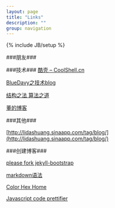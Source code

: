 ```yaml
---
layout: page
title: "Links"
description: ""
group: navigation
---
```

{% include JB/setup %}



###朋友###


 
###技术###
[酷壳 – CoolShell.cn](http://coolshell.cn/)


[BlueDavy之技术blog](http://bluedavy.me/)

[结构之法 算法之道](http://blog.csdn.net/v_july_v)

[董的博客](http://dongxicheng.org/)

 

 

 

 



###其他###

[http://lidashuang.sinaapp.com/tag/blog/](http://lidashuang.sinaapp.com/tag/blog/)

###创建博客###

[please fork jekyll-bootstrap](http://github.com/plusjade/jekyll-bootstrap)

[markdown语法](http://justjavac.com/jekyll/2012/03/31/markdown-syntax/#blockquote)

[Color Hex Home](http://www.color-hex.com/color/cccdcd)

[Javascript code prettifier](http://google-code-prettify.googlecode.com/svn/trunk/README.html)



